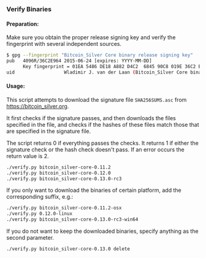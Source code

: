 ### Verify Binaries

#### Preparation:

Make sure you obtain the proper release signing key and verify the fingerprint with several independent sources.

```sh
$ gpg --fingerprint "Bitcoin_Silver Core binary release signing key"
pub   4096R/36C2E964 2015-06-24 [expires: YYYY-MM-DD]
      Key fingerprint = 01EA 5486 DE18 A882 D4C2  6845 90C8 019E 36C2 E964
uid                  Wladimir J. van der Laan (Bitcoin_Silver Core binary release signing key) <laanwj@gmail.com>
```

#### Usage:

This script attempts to download the signature file `SHA256SUMS.asc` from https://bitcoin_silver.org.

It first checks if the signature passes, and then downloads the files specified in the file, and checks if the hashes of these files match those that are specified in the signature file.

The script returns 0 if everything passes the checks. It returns 1 if either the signature check or the hash check doesn't pass. If an error occurs the return value is 2.


```sh
./verify.py bitcoin_silver-core-0.11.2
./verify.py bitcoin_silver-core-0.12.0
./verify.py bitcoin_silver-core-0.13.0-rc3
```

If you only want to download the binaries of certain platform, add the corresponding suffix, e.g.:

```sh
./verify.py bitcoin_silver-core-0.11.2-osx
./verify.py 0.12.0-linux
./verify.py bitcoin_silver-core-0.13.0-rc3-win64
```

If you do not want to keep the downloaded binaries, specify anything as the second parameter.

```sh
./verify.py bitcoin_silver-core-0.13.0 delete
```
